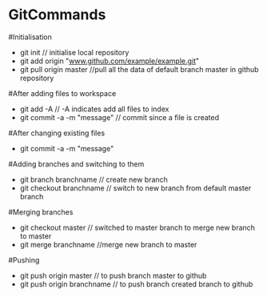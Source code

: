 # GitCommands

#Initialisation

 - git init // initialise local repository
 - git add origin "www.github.com/example/example.git"
 - git pull origin master //pull all the data of default branch master in github repository

#After adding files to workspace

- git add -A // -A indicates add all files to index
- git commit -a -m "message" // commit since a file is created

#After changing existing files

- git commit -a -m "message"

#Adding branches and switching to them

- git branch branchname // create new branch
- git checkout branchname // switch to new branch from default master branch

#Merging branches

- git checkout master // switched to master branch to merge new branch to master
- git merge branchname //merge new branch to master

#Pushing

- git push origin master // to push branch master to github
- git push origin branchname // to push branch created branch to github

